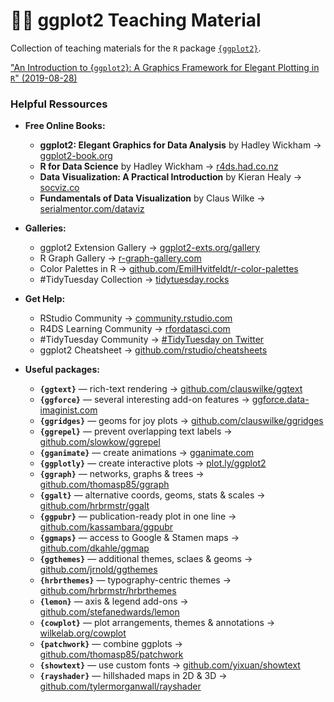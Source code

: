 # 👨‍🏫  ggplot2 Teaching Material
 
Collection of teaching materials for the `R` package [`{ggplot2}`](https://ggplot2.tidyverse.org/).

["An Introduction to {`ggplot2`}: A Graphics Framework for Elegant Plotting in `R`" (2019-08-28)](https://cedricscherer.netlify.com/slides/2019-08-28-intro-ggplot-statsizw#1)
 
### Helpful Ressources
 
* **Free Online Books:**
  + **ggplot2: Elegant Graphics for Data Analysis** by Hadley Wickham  →  [ggplot2-book.org](https://ggplot2-book.org/)
  + **R for Data Science** by Hadley Wickham  →  [r4ds.had.co.nz](https://r4ds.had.co.nz/)
  + **Data Visualization: A Practical Introduction** by Kieran Healy  →  [socviz.co](https://socviz.co/)
  + **Fundamentals of Data Visualization** by Claus Wilke  →  [serialmentor.com/dataviz](https://serialmentor.com/dataviz/)

* **Galleries:**
  + ggplot2 Extension Gallery  →  [ggplot2-exts.org/gallery](http://www.ggplot2-exts.org/gallery/)
  + R Graph Gallery  →  [r-graph-gallery.com](https://www.r-graph-gallery.com/)
  + Color Palettes in R  →  [github.com/EmilHvitfeldt/r-color-palettes](https://github.com/EmilHvitfeldt/r-color-palettes/)
  + &#35;TidyTuesday Collection  →  [tidytuesday.rocks](http://tidytuesday.rocks/)

* **Get Help:**
  + RStudio Community  →  [community.rstudio.com](wwww.community.rstudio.com)
  + R4DS Learning Community  →  [rfordatasci.com](https://www.rfordatasci.com)
  + &#35;TidyTuesday Community  →  [#TidyTuesday on Twitter](https://twitter.com/hashtag/tidytuesday?lang=en)
  + ggplot2 Cheatsheet  →  [github.com/rstudio/cheatsheets](https://github.com/rstudio/cheatsheets/blob/master/data-visualization-2.1.pdf)

* **Useful packages:**
  + **`{ggtext}`** — rich-text rendering  →  [github.com/clauswilke/ggtext](https://github.com/clauswilke/ggtext)
  + **`{ggforce}`** — several interesting add-on features   →  [ggforce.data-imaginist.com](https://ggforce.data-imaginist.com/)
  + **`{ggridges}`** — geoms for joy plots  →  [github.com/clauswilke/ggridges](https://github.com/clauswilke/ggridges)
  + **`{ggrepel}`** — prevent overlapping text labels  →  [github.com/slowkow/ggrepel](https://github.com/slowkow/ggrepel)
  + **`{gganimate}`** — create animations  →  [gganimate.com](https://gganimate.com/)
  + **`{ggplotly}`** — create interactive plots  →  [plot.ly/ggplot2](https://plot.ly/ggplot2/)
  + **`{ggraph}`** — networks, graphs & trees  →  [github.com/thomasp85/ggraph](https://github.com/thomasp85/ggraph)
  + **`{ggalt}`** — alternative coords, geoms, stats & scales  →  [github.com/hrbrmstr/ggalt](https://github.com/hrbrmstr/ggalt)
  + **`{ggpubr}`** — publication-ready plot in one line  →  [github.com/kassambara/ggpubr](https://github.com/kassambara/ggpubr)
  + **`{ggmaps}`** — access to Google & Stamen maps  →  [github.com/dkahle/ggmap](https://github.com/dkahle/ggmap)
  + **`{ggthemes}`** —  additional themes, sclaes & geoms →  [github.com/jrnold/ggthemes](https://github.com/jrnold/ggthemes)
  + **`{hrbrthemes}`** — typography-centric themes  →  [github.com/hrbrmstr/hrbrthemes](https://github.com/hrbrmstr/hrbrthemes)
  + **`{lemon}`** — axis & legend add-ons  →  [github.com/stefanedwards/lemon](https://github.com/stefanedwards/lemon)
  + **`{cowplot}`** — plot arrangements, themes & annotations  →  [wilkelab.org/cowplot](https://wilkelab.org/cowplot/articles/introduction.html)
  + **`{patchwork}`** — combine ggplots  →  [github.com/thomasp85/patchwork](https://github.com/thomasp85/patchwork)
  + **`{showtext}`** — use custom fonts  →  [github.com/yixuan/showtext](https://github.com/yixuan/showtext)
  + **`{rayshader}`** — hillshaded maps in 2D & 3D  →  [github.com/tylermorganwall/rayshader](https://github.com/tylermorganwall/rayshader)
